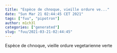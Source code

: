 ```yaml
---
title: "Espèce de chnoque, vieille ordure ve..."
date: "Sun Mar 21 02:44:45 CET 2021"
tags: ["fuu", "pipotron"]
author: m1ch3l
categories: ["generated"]
slug: "fuu/2021-03-21-02:44:45"
---
```


Espèce de chnoque, vieille ordure vegetarienne verte
